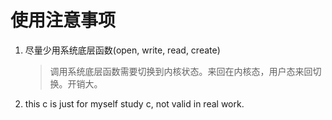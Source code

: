 # 使用注意事项

1. 尽量少用系统底层函数(open, write, read, create)

    > 调用系统底层函数需要切换到内核状态。来回在内核态，用户态来回切换。开销大。

2. this c is just for myself study c, not valid in real work.
